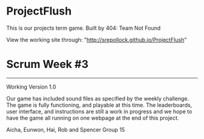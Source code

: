 # ProjectFlush
This is our projects term game.
Built by 404: Team Not Found

View the working site through: "http://srepollock.github.io/ProjectFlush"

# Scrum Week #3
-------------
Working Version 1.0

Our game has included sound files as specified by the weekly challenge. The game is fully functioning, and playable at this time. The leaderboards, user interface, and instructions are still a work in progress and we hope to have the game all running on one webpage at the end of this project.

Aicha, Eunwon, Hai, Rob and Spencer
Group 15